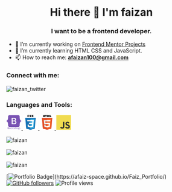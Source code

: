 <h1 align="center"> Hi there 👋 I'm faizan</h1>
<h3 align="center">I want to be a frontend developer.</h3>
  
- 🔭 I’m currently working on [Frontend Mentor Projects](https://www.frontendmentor.io/profile/afaiz-space)
- 🌱 I’m currently learning HTML CSS and JavaScript.
- 📫 How to reach me: **afaizan100@gmail.com**

<h3 align="left">Connect with me:</h3>
<p align="left">
<a hre="https://twitter.com/Afaizan100" target="blank"><img align="center" src="https://raw.githubusercontent.com/rahuldkjain/github-profile-readme-generator/master/src/images/icons/Social/twitter.svg" alt="faizan_twitter" height="30" width="40" /></a>
</p>  
  
<h3 align="left">Languages and Tools:</h3>  
<p align="left">
  <a href="https://getbootstrap.com" target="_blank" rel="noreferrer"> <img src="https://raw.githubusercontent.com/devicons/devicon/master/icons/bootstrap/bootstrap-plain-wordmark.svg" alt="bootstrap" width="40" height="40"/> </a>
  <a href="https://www.w3schools.com/css/" target="_blank" rel="noreferrer"> <img src="https://raw.githubusercontent.com/devicons/devicon/master/icons/css3/css3-original-wordmark.svg" alt="css3" width="40" height="40"/>
  <a href="https://www.w3.org/html/" target="_blank" rel="noreferrer"> <img src="https://raw.githubusercontent.com/devicons/devicon/master/icons/html5/html5-original-wordmark.svg" alt="html5" width="40" height="40"/> </a>  
  <a href="https://developer.mozilla.org/en-US/docs/Web/JavaScript" target="_blank" rel="noreferrer"> <img src="https://raw.githubusercontent.com/devicons/devicon/master/icons/javascript/javascript-original.svg" alt="javascript" width="40" height="40"/> </a>  
</p>  

<p><img align="center" src="https://github-readme-stats.vercel.app/api/top-langs/?username=afaiz-space&layout=compact" alt="faizan" /></p>  
<p><img align="center" src="https://github-readme-stats.vercel.app/api?username=afaiz-space&show_icons=true&theme=radical" alt="faizan" /></p>
<p><img align="center" src="https://github-readme-streak-stats.herokuapp.com/?user=afaiz-space&show_icons=true&theme=radical" alt="faizan" /></p>




 [![Portfolio Badge](https://img.shields.io/badge/-afaiz-space-c14438?style=flat-square&logo=Browser&logoColor=white&link=[https://isha2103.github.io/](https://afaiz-space.github.io/Faiz_Portfolio/))](https://afaiz-space.github.io/Faiz_Portfolio/) 
 [![GitHub followers](https://img.shields.io/github/followers/afaiz-space.svg?style=social&label=Follow&maxAge=2592000)](https://github.com/afaiz-space?tab=followers) 
 ![Profile views](https://gpvc.arturio.dev/afaiz-space)  
